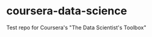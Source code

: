 coursera-data-science
=====================

Test repo for Coursera's "The Data Scientist's Toolbox"
